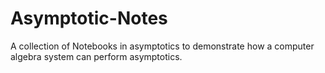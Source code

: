 # Asymptotic-Notes
A collection of Notebooks in asymptotics to demonstrate how a computer algebra system can perform asymptotics.
